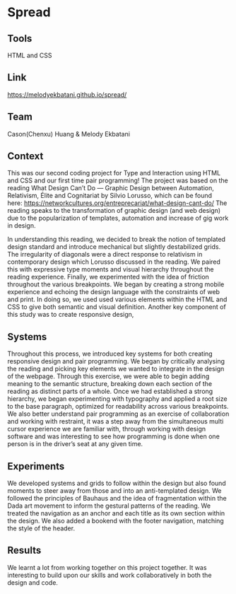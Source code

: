 # Spread

## Tools
HTML and CSS

## Link 
https://melodyekbatani.github.io/spread/

## Team 
Cason(Chenxu) Huang & Melody Ekbatani

## Context  
This was our second coding project for Type and Interaction using HTML and CSS and our first time pair programming! The project was based on the reading What Design Can’t Do — Graphic Design between Automation, Relativism, Élite and Cognitariat by Silvio Lorusso, which can be found here: https://networkcultures.org/entreprecariat/what-design-cant-do/
The reading speaks to the transformation of graphic design (and web design) due to the popularization of templates, automation and increase of gig work in design. 

In understanding this reading, we decided to break the notion of templated design standard and introduce mechanical but slightly destabilized grids. The irregularity of diagonals were a direct response to relativism in contemporary design which Lorusso discussed in the reading. We paired this with expressive type moments and visual hierarchy throughout the reading experience. 
Finally, we experimented with the idea of friction throughout the various breakpoints. We began by creating a strong mobile experience and echoing the design language with the constraints of web and print. 
In doing so, we used used various elements within the HTML and CSS to give both semantic and visual definition. Another key component of this study was to create responsive design, 

## Systems
Throughout this process, we introduced key systems for both creating responsive design and pair programming. We began by critically analysing the reading and picking key elements we wanted to integrate in the design of the webpage. Through this exercise, we were able to begin adding meaning to the semantic structure, breaking down each section of the reading as distinct parts of a whole. Once we had established a strong hierarchy, we began experimenting with typography and applied a root size to the base paragraph, optimized for readability across various breakpoints. 
We also better understand pair programming as an exercise of collaboration and working with restraint, it was a step away from the simultaneous multi cursor experience we are familiar with, through working with design software and was interesting to see how programming is done when one person is in the driver’s seat at any given time. 

## Experiments
We developed systems and grids to follow within the design but also found moments to steer away from those and into an anti-templated design. We followed the principles of Bauhaus and the idea of fragmentation within the Dada art movement to inform the gestural patterns of the reading. 
We treated the navigation as an anchor and each title as its own section within the design. We also added a bookend with the footer navigation, matching the style of the header.

## Results
We learnt a lot from working together on this project together. It was interesting to build upon our skills and work collaboratively in both the design and code.

